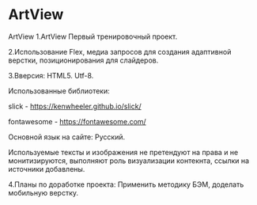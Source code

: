 # ArtView

ArtView 
1.ArtView Первый тренировочный проект. 

2.Использование Flex, медиа запросов для создания адаптивной верстки, позиционирования для слайдеров. 

3.Вверсия: HTML5. Utf-8. 

Использованные библиотеки: 

<script type="text/javascript" src="https://cdn.jsdelivr.net/npm/slick-carousel@1.8.1/slick/slick.min.js"></script> 
slick - https://kenwheeler.github.io/slick/   

<script src="https://ajax.googleapis.com/ajax/libs/jquery/3.3.1/jquery.min.js"></script>    

fontawesome - https://fontawesome.com/ 

Основной язык на сайте: Русский. 

Используемые тексты и изображения не претендуют на права и не монитизируются, выполняют роль визуализации контекнта, ссылки на источники добавлены. 

4.Планы по доработке проекта: Применить методику БЭМ, доделать мобильную верстку.
